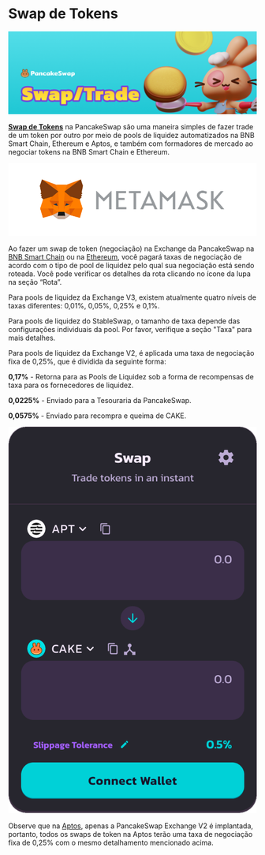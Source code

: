 # Swap de Tokens

![](../../.gitbook/assets/swap-trade-header.png)

[**Swap de Tokens**](https://exchange.pancakeswap.finance/#/swap) na PancakeSwap são uma maneira simples de fazer trade de um token por outro por meio de pools de liquidez automatizados na BNB Smart Chain, Ethereum e Aptos, e também com formadores de mercado ao negociar tokens na BNB Smart Chain e Ethereum.

![](<../../.gitbook/assets/image (1) (2).png>)

Ao fazer um swap de token (negociação) na Exchange da PancakeSwap na [BNB Smart Chain](https://pancakeswap.finance/swap?chain=bsc) ou na [Ethereum](https://pancakeswap.finance/swap?chain=eth), você pagará taxas de negociação de acordo com o tipo de pool de liquidez pelo qual sua negociação está sendo roteada. Você pode verificar os detalhes da rota clicando no ícone da lupa na seção “Rota”.

Para pools de liquidez da Exchange V3, existem atualmente quatro níveis de taxas diferentes: 0,01%, 0,05%, 0,25% e 0,1%.

Para pools de liquidez do StableSwap, o tamanho de taxa depende das configurações individuais da pool. Por favor, verifique a seção "Taxa" para mais detalhes.&#x20;

Para pools de liquidez da Exchange V2, é aplicada uma taxa de negociação fixa de 0,25%, que é dividida da seguinte forma:

**0,17%** - Retorna para as Pools de Liquidez sob a forma de recompensas de taxa para os fornecedores de liquidez.&#x20;

**0,0225%** - Enviado para a Tesouraria da PancakeSwap.&#x20;

**0,0575%** - Enviado para recompra e queima de CAKE.

![](<../../.gitbook/assets/image (18) (2).png>)

Observe que na [Aptos](https://aptos.pancakeswap.finance/swap), apenas a PancakeSwap Exchange V2 é implantada, portanto, todos os swaps de token na Aptos terão uma taxa de negociação fixa de 0,25% com o mesmo detalhamento mencionado acima.
